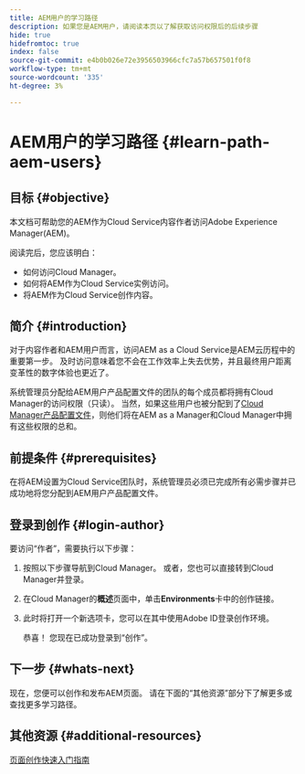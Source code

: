 ```yaml
---
title: AEM用户的学习路径
description: 如果您是AEM用户，请阅读本页以了解获取访问权限后的后续步骤
hide: true
hidefromtoc: true
index: false
source-git-commit: e4b0b026e72e3956503966cfc7a57b657501f0f8
workflow-type: tm+mt
source-wordcount: '335'
ht-degree: 3%

---
```


# AEM用户的学习路径 {#learn-path-aem-users}

## 目标 {#objective}

本文档可帮助您的AEM作为Cloud Service内容作者访问Adobe Experience Manager(AEM)。

阅读完后，您应该明白：

* 如何访问Cloud Manager。
* 如何将AEM作为Cloud Service实例访问。
* 将AEM作为Cloud Service创作内容。

## 简介  {#introduction}

对于内容作者和AEM用户而言，访问AEM as a Cloud Service是AEM云历程中的重要第一步。 及时访问意味着您不会在工作效率上失去优势，并且最终用户距离变革性的数字体验也更近了。

系统管理员分配给AEM用户产品配置文件的团队的每个成员都将拥有Cloud Manager的访问权限（只读）。 当然，如果这些用户也被分配到了[Cloud Manager产品配置文件](https://experienceleague.adobe.com/docs/experience-manager-cloud-service/onboarding/onboarding-concepts/aem-cs-team-product-profiles.html?lang=en#cloud-manager-product-profiles)，则他们将在AEM as a Manager和Cloud Manager中拥有这些权限的总和。

## 前提条件  {#prerequisites}

在将AEM设置为Cloud Service团队时，系统管理员必须已完成所有必需步骤并已成功地将您分配到AEM用户产品配置文件。

## 登录到创作 {#login-author}

要访问“作者”，需要执行以下步骤：

1. 按照以下步骤导航到Cloud Manager。 或者，您也可以直接转到Cloud Manager并登录。

1. 在Cloud Manager的&#x200B;**概述**&#x200B;页面中，单击&#x200B;**Environments**&#x200B;卡中的创作链接。

1. 此时将打开一个新选项卡，您可以在其中使用Adobe ID登录创作环境。

   恭喜！ 您现在已成功登录到“创作”。

## 下一步 {#whats-next}

现在，您便可以创作和发布AEM页面。 请在下面的“其他资源”部分下了解更多或查找更多学习路径。

## 其他资源 {#additional-resources}

[页面创作快速入门指南](https://experienceleague.adobe.com/docs/experience-manager-cloud-service/sites/authoring/getting-started/quick-start.html?lang=en)